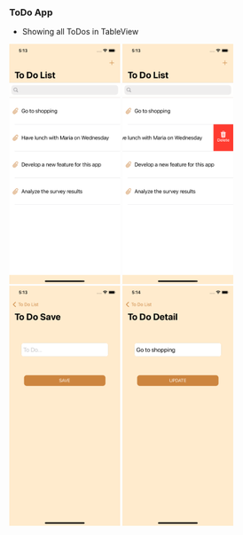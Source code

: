 ### ToDo App

* Showing all ToDos in TableView

<div>
<img src="./images/1.png" alt="drawing" width="200" title="HomePage" />
  <img src="./images/2.png" alt="drawing" width="200" title="SwipeAction" />
  <img src="./images/3.png" alt="drawing" width="200" title="SaveItem" />
  <img src="./images/4.png" alt="drawing" width="200" title="DetailItem" />
</div>


